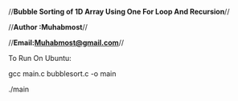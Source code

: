  //****Bubble Sorting of 1D Array Using One For Loop And Recursion****//

//**Author :Muhabmost**//

//**Email:Muhabmost@gmail.com**//

To Run On Ubuntu:

gcc main.c bubblesort.c -o main

./main

